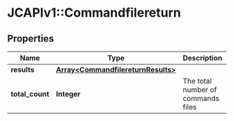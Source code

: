 # JCAPIv1::Commandfilereturn

## Properties
Name | Type | Description | Notes
------------ | ------------- | ------------- | -------------
**results** | [**Array&lt;CommandfilereturnResults&gt;**](CommandfilereturnResults.md) |  | [optional] 
**total_count** | **Integer** | The total number of commands files | [optional] 

